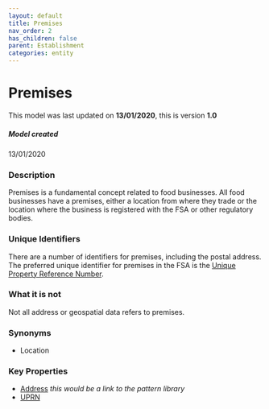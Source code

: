 ```yaml
---
layout: default
title: Premises
nav_order: 2
has_children: false
parent: Establishment
categories: entity
---
```


# Premises

This model was last updated on **13/01/2020**, this is version **1.0**

##### Model created
13/01/2020

### Description
Premises is a fundamental concept related to food businesses. All food businesses have a premises, either a location from where they trade or the location where the business is registered with the FSA or other regulatory bodies.

### Unique Identifiers
There are a number of identifiers for premises, including the postal address. The preferred unique identifier for premises in the FSA is the [Unique Property Reference Number](https://www.ordnancesurvey.co.uk/business-government/tools-support/uprn).

### What it is not
Not all address or geospatial data refers to premises.

### Synonyms
-   Location

### Key Properties
-   [Address](https://en.wikipedia.org/wiki/Address#United_Kingdom) _this would be a link to the pattern library_
-   [UPRN](https://www.ordnancesurvey.co.uk/business-government/tools-support/uprn)
